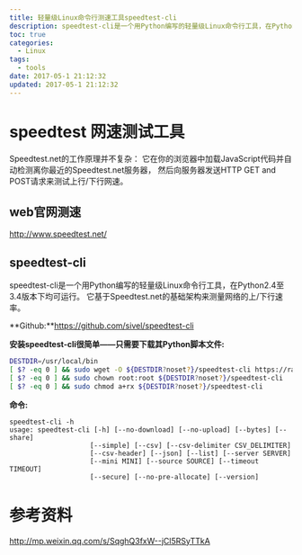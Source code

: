 ```yaml
---
title: 轻量级Linux命令行测速工具speedtest-cli
description: speedtest-cli是一个用Python编写的轻量级Linux命令行工具，在Python2.4至3.4版本下均可运行。
toc: true
categories:
  - Linux
tags:
  - tools
date: 2017-05-1 21:12:32
updated: 2017-05-1 21:12:32
---
```

# speedtest 网速测试工具

Speedtest.net的工作原理并不复杂：
它在你的浏览器中加载JavaScript代码并自动检测离你最近的Speedtest.net服务器，
然后向服务器发送HTTP GET and POST请求来测试上行/下行网速。

## web官网测速

http://www.speedtest.net/

## speedtest-cli

speedtest-cli是一个用Python编写的轻量级Linux命令行工具，在Python2.4至3.4版本下均可运行。
它基于Speedtest.net的基础架构来测量网络的上/下行速率。

**Github:**https://github.com/sivel/speedtest-cli

**安装speedtest-cli很简单——只需要下载其Python脚本文件:**

```sh
DESTDIR=/usr/local/bin
[ $? -eq 0 ] && sudo wget -O ${DESTDIR?noset?}/speedtest-cli https://raw.githubusercontent.com/sivel/speedtest-cli/master/speedtest.py
[ $? -eq 0 ] && sudo chown root:root ${DESTDIR?noset?}/speedtest-cli
[ $? -eq 0 ] && sudo chmod a+rx ${DESTDIR?noset?}/speedtest-cli
```

**命令:**

```
speedtest-cli -h
usage: speedtest-cli [-h] [--no-download] [--no-upload] [--bytes] [--share]
                    [--simple] [--csv] [--csv-delimiter CSV_DELIMITER]
                    [--csv-header] [--json] [--list] [--server SERVER]
                    [--mini MINI] [--source SOURCE] [--timeout TIMEOUT]
                    [--secure] [--no-pre-allocate] [--version]
```

# 参考资料

http://mp.weixin.qq.com/s/SqghQ3fxW--jCl5RSyTTkA



